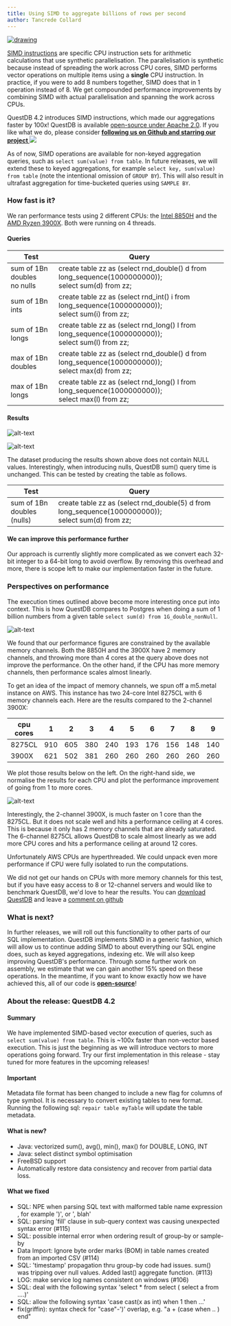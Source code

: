 ```yaml
---
title: Using SIMD to aggregate billions of rows per second
author: Tancrede Collard
---
```


<a href="https://www.questdb.io/getstarted" target="_blank"><img class="banner-4-2" src="/blog/assets/banner-4-2.png" alt="drawing"/></a> 

<a href="https://en.wikipedia.org/wiki/SIMD" target="_blank">SIMD instructions</a> are specific CPU instruction sets for arithmetic calculations that use synthetic parallelisation. 
The parallelisation is synthetic because instead of spreading the work across CPU cores, 
SIMD performs vector operations on multiple items using a **single** CPU instruction. 
In practice, if you were to add 8 numbers together, SIMD does that in 1 operation instead of 8.
We get compounded performance improvements by combining SIMD with actual parallelisation and spanning the work across CPUs.

QuestDB 4.2 introduces SIMD instructions, which made our aggregations faster by 100x! 
QuestDB is available [open-source under Apache 2.0](https://github.com/questdb/questdb). If you like what we do, please consider <b> <a href="https://github.com/questdb/questdb"> following us on Github and starring our project <img class="yellow-star" src="/img/star-yellow.svg"/></a></b>
 
 As of now, SIMD operations are available for non-keyed aggregation queries, such as
```select sum(value) from table```. In future releases, we will extend these to keyed aggregations, for example
```select key, sum(value) from table``` (note the intentional omission of `GROUP BY`). This will also result in ultrafast 
aggregation for time-bucketed queries using `SAMPLE BY`.

### How fast is it?
We ran performance tests using 2 different CPUs: the [Intel 8850H](https://ark.intel.com/content/www/us/en/ark/products/134899/intel-core-i7-8850h-processor-9m-cache-up-to-4-30-ghz.html) 
and the [AMD Ryzen 3900X](https://www.amd.com/en/products/cpu/amd-ryzen-9-3900x). Both were running on 4 threads.

#### Queries
|Test	|Query|
|---|---|
|sum of 1Bn doubles <br/> no nulls	| create table zz as (select rnd_double() d from long_sequence(1000000000)); <br/> select sum(d) from zz;|
|sum of 1Bn ints |create table zz as (select rnd_int() i from long_sequence(1000000000)); <br/> select sum(i) from zz; |
|sum of 1Bn longs	|	create table zz as (select rnd_long() l from long_sequence(1000000000));<br/>select sum(l) from zz;|
|max of 1Bn doubles|	create table zz as (select rnd_double() d from long_sequence(1000000000));<br/>select max(d) from zz;|
|max of 1Bn longs |	create table zz as (select rnd_long() l from long_sequence(1000000000));<br/>select max(l) from zz;|

#### Results

![alt-text](assets/bench-8850h.png)


![alt-text](assets/bench-3900x.png)

The dataset producing the results shown above does not contain NULL values. Interestingly, when introducing nulls, QuestDB sum() query time is unchanged.
This can be tested by creating the table as follows.

|Test	|Query |
|---|---|
|sum of 1Bn doubles <br/>(nulls)	|	create table zz as (select rnd_double(5) d from long_sequence(1000000000));<br/>select sum(d) from zz;|

#### We can improve this performance further
Our approach is currently slightly more complicated as we convert each 32-bit integer to a 64-bit long to avoid overflow. 
By removing this overhead and more, there is scope left to make our implementation faster in the future.

### Perspectives on performance

The execution times outlined above become more interesting once put into context. 
This is how QuestDB compares to Postgres when doing a sum of 1 billion numbers from a given table `select sum(d) from 1G_double_nonNull`. 

![alt-text](assets/bench-pg.png)

We found that our performance figures are constrained by the available memory channels. Both the 8850H and the 3900X 
have 2 memory channels, and throwing more than 4 cores at the query above does not improve the performance. 
On the other hand, if the CPU has more memory channels, then performance scales almost linearly. 

To get an idea of the impact of memory channels, we spun off a m5.metal instance on AWS. This instance has two 
 24-core Intel 8275CL with 6 memory channels each. Here are the results compared to the 2-channel 3900X:

|cpu cores|1|2|3|4|5|6|7|8|9|10|11|12|
|---|---|---|---|---|---|---|---|---|---|---|---|---|
|8275CL|910|605|380|240|193|176|156|148|140|136|133|141|
|3900X|621|502|381|260|260|260|260|260|260|260|260|260|

We plot those results below on the left. On the right-hand side, we normalise the results for each CPU and plot the performance 
improvement of going from 1 to more cores. 

![alt-text](assets/core-scale.png)

Interestingly, the 2-channel 3900X, is much faster on 1 core than the 
8275CL. But it does not scale well and hits a performance ceiling at 4 cores. This is because it only has 2 memory channels 
that are already saturated. The 6-channel 8275CL allows QuestDB to 
scale almost linearly as we add more CPU cores and hits a performance ceiling at around 12 cores.

Unfortunately AWS CPUs are hyperthreaded. 
We could unpack even more performance if CPU were fully isolated to run the computations. 

We did not get our hands on CPUs with more memory channels for this test, but if you have easy access to 8 or 12-channel servers and would like to benchmark QuestDB, we'd love to hear the results. 
You can <a href="https://www.questdb.io/getstarted">download QuestDB</a> and leave a <a target="_blank" href="https://github.com/questdb/questdb/issues/146">comment on github</a>

### What is next?
In further releases, we will roll out this functionality to other parts of our SQL implementation. QuestDB implements SIMD in a generic fashion, which will allow us to continue adding SIMD to about everything our SQL engine does, such as keyed aggregations, indexing etc. We will also keep improving QuestDB's performance. Through some further work on assembly, we estimate that we can gain another 15% speed on these 
operations. In the meantime, if you want to know exactly how we have achieved this, all of our code is **[open-source](https://github.com/questdb/questdb)**!


### About the release: QuestDB 4.2

#### Summary
We have implemented SIMD-based vector execution of queries, such as `select sum(value) from table`.
This is ~100x faster than non-vector based execution. This is just the beginning as we will introduce vectors to more operations going forward.
Try our first implementation in this release - stay tuned for more features in the upcoming releases!

#### Important
Metadata file format has been changed to include a new flag for columns of type symbol. 
It is necessary to convert existing tables to new format. Running the following sql: `repair table myTable` will update the table metadata.

#### What is new?
- Java: vectorized sum(), avg(), min(), max() for DOUBLE, LONG, INT
- Java: select distinct symbol optimisation
- FreeBSD support
- Automatically restore data consistency and recover from partial data loss.

#### What we fixed
- SQL: NPE when parsing SQL text with malformed table name expression , for example ')', or ', blah'
- SQL: parsing 'fill' clause in sub-query context was causing unexpected syntax error (#115)
- SQL: possible internal error when ordering result of group-by or sample-by
- Data Import: Ignore byte order marks (BOM) in table names created from an imported CSV (#114)
- SQL: 'timestamp' propagation thru group-by code had issues. sum() was tripping over null values. Added last() aggregate function. (#113)
- LOG: make service log names consistent on windows (#106)
- SQL: deal with the following syntax 'select * from select ( select a from ....)'
- SQL: allow the following syntax 'case cast(x as int) when 1 then ...'
- fix(griffin): syntax check for "case"-')' overlap, e.g. "a + (case when .. ) end"
